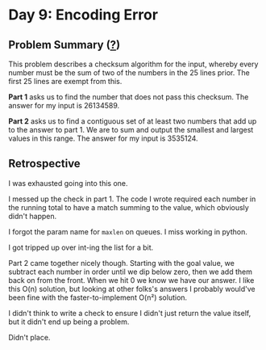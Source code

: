 # Day 9: Encoding Error

## Problem Summary ([?](https://adventofcode.com/2020/day/9))

This problem describes a checksum algorithm for the input, whereby every number must be the sum of two of the numbers in the 25 lines prior.
The first 25 lines are exempt from this.

**Part 1** asks us to find the number that does not pass this checksum.
The answer for my input is 26134589.

**Part 2** asks us to find a contiguous set of at least two numbers that add up to the answer to part 1.
We are to sum and output the smallest and largest values in this range.
The answer for my input is 3535124.


## Retrospective

I was exhausted going into this one.

I messed up the check in part 1.
The code I wrote required each number in the running total to have a match summing to the value, which obviously didn't happen.

I forgot the param name for `maxlen` on queues.
I miss working in python.

I got tripped up over int-ing the list for a bit.

Part 2 came together nicely though.
Starting with the goal value, we subtract each number in order until we dip below zero, then we add them back on from the front.
When we hit 0 we know we have our answer.
I like this O(n) solution, but looking at other folks's answers I probably would've been fine with the faster-to-implement O(n²) solution.

I didn't think to write a check to ensure I didn't just return the value itself, but it didn't end up being a problem.

Didn't place.
